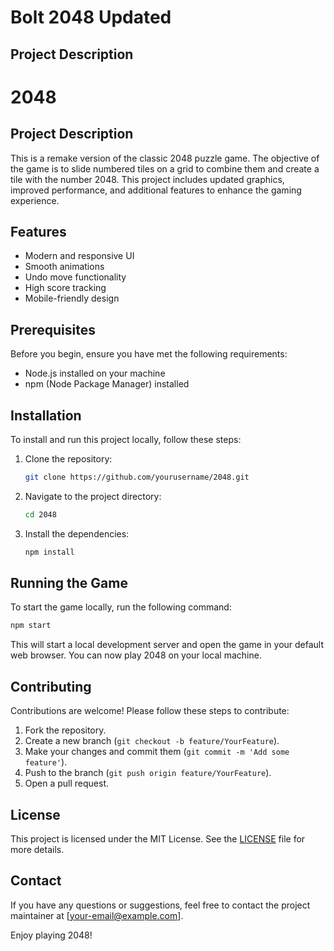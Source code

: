 # Bolt 2048 Updated

## Project Description
# 2048

## Project Description
This is a remake version of the classic 2048 puzzle game. The objective of the game is to slide numbered tiles on a grid to combine them and create a tile with the number 2048. This project includes updated graphics, improved performance, and additional features to enhance the gaming experience.

## Features
- Modern and responsive UI
- Smooth animations
- Undo move functionality
- High score tracking
- Mobile-friendly design

## Prerequisites
Before you begin, ensure you have met the following requirements:
- Node.js installed on your machine
- npm (Node Package Manager) installed

## Installation
To install and run this project locally, follow these steps:

1. Clone the repository:
    ```sh
    git clone https://github.com/yourusername/2048.git
    ```

2. Navigate to the project directory:
    ```sh
    cd 2048
    ```

3. Install the dependencies:
    ```sh
    npm install
    ```

## Running the Game
To start the game locally, run the following command:
```sh
npm start
```
This will start a local development server and open the game in your default web browser. You can now play 2048 on your local machine.

## Contributing
Contributions are welcome! Please follow these steps to contribute:
1. Fork the repository.
2. Create a new branch (`git checkout -b feature/YourFeature`).
3. Make your changes and commit them (`git commit -m 'Add some feature'`).
4. Push to the branch (`git push origin feature/YourFeature`).
5. Open a pull request.

## License
This project is licensed under the MIT License. See the [LICENSE](LICENSE) file for more details.

## Contact
If you have any questions or suggestions, feel free to contact the project maintainer at [your-email@example.com].

Enjoy playing 2048!
